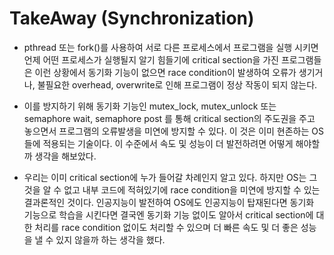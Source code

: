 # TakeAway (Synchronization)

- pthread 또는 fork()를 사용하여 서로 다른 프로세스에서 프로그램을 실행 시키면 언제 어떤 프로세스가 실행될지 알기 힘들기에 critical section을 가진 프로그램들은 이런 상황에서 동기화 기능이 없으면 race condition이 발생하여 오류가 생기거나, 불필요한 overhead, overwrite로 인해 프로그램이 정상 작동이 되지 않는다. 

- 이를 방지하기 위해 동기화 기능인 mutex_lock, mutex_unlock 또는 semaphore wait, semaphore post 를 통해 critical section의 주도권을 주고 놓으면서 프로그램의 오류발생을 미연에 방지할 수 있다. 이 것은 이미 현존하는 OS들에 적용되는 기술이다. 이 수준에서 속도 및 성능이 더 발전하려면 어떻게 해야할까 생각을 해보았다.

- 우리는 이미 critical section에 누가 들어갈 차례인지 알고 있다. 하지만 OS는 그것을 알 수 없고 내부 코드에 적혀있기에 race condition을 미연에 방지할 수 있는 결과론적인 것이다. 인공지능이 발전하여 OS에도 인공지능이 탑재된다면 동기화 기능으로 학습을 시킨다면 결국엔 동기화 기능 없이도 알아서 critical section에 대한 처리를 race condition 없이도 처리할 수 있으며 더 빠른 속도 및 더 좋은 성능을 낼 수 있지 않을까 하는 생각을 했다. 